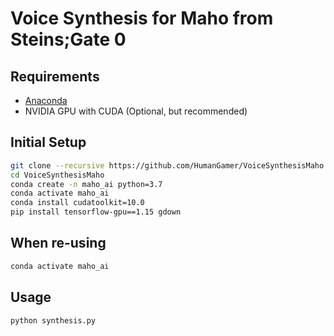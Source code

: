 # Voice Synthesis for Maho from Steins;Gate 0

## Requirements

* [Anaconda](https://www.anaconda.com/)
* NVIDIA GPU with CUDA (Optional, but recommended)

## Initial Setup

```bash
git clone --recursive https://github.com/HumanGamer/VoiceSynthesisMaho
cd VoiceSynthesisMaho
conda create -n maho_ai python=3.7
conda activate maho_ai
conda install cudatoolkit=10.0
pip install tensorflow-gpu==1.15 gdown
```

## When re-using

```bash
conda activate maho_ai
```

## Usage

```bash
python synthesis.py
```

